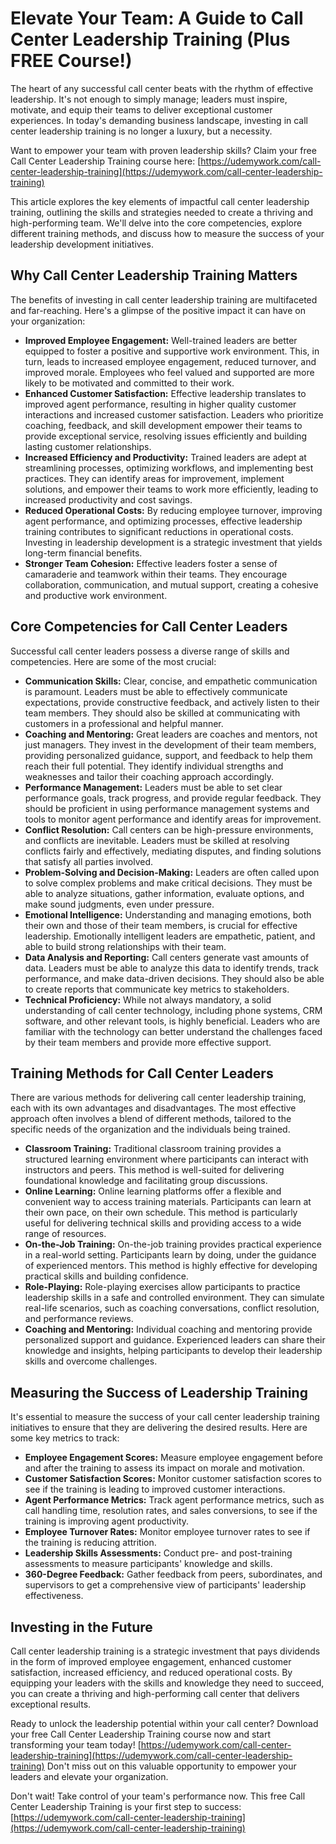 # Elevate Your Team: A Guide to Call Center Leadership Training (Plus FREE Course!)

The heart of any successful call center beats with the rhythm of effective leadership. It's not enough to simply manage; leaders must inspire, motivate, and equip their teams to deliver exceptional customer experiences. In today's demanding business landscape, investing in call center leadership training is no longer a luxury, but a necessity.

Want to empower your team with proven leadership skills? Claim your free Call Center Leadership Training course here: [https://udemywork.com/call-center-leadership-training](https://udemywork.com/call-center-leadership-training)

This article explores the key elements of impactful call center leadership training, outlining the skills and strategies needed to create a thriving and high-performing team. We'll delve into the core competencies, explore different training methods, and discuss how to measure the success of your leadership development initiatives.

## Why Call Center Leadership Training Matters

The benefits of investing in call center leadership training are multifaceted and far-reaching. Here's a glimpse of the positive impact it can have on your organization:

*   **Improved Employee Engagement:** Well-trained leaders are better equipped to foster a positive and supportive work environment. This, in turn, leads to increased employee engagement, reduced turnover, and improved morale. Employees who feel valued and supported are more likely to be motivated and committed to their work.
*   **Enhanced Customer Satisfaction:** Effective leadership translates to improved agent performance, resulting in higher quality customer interactions and increased customer satisfaction. Leaders who prioritize coaching, feedback, and skill development empower their teams to provide exceptional service, resolving issues efficiently and building lasting customer relationships.
*   **Increased Efficiency and Productivity:** Trained leaders are adept at streamlining processes, optimizing workflows, and implementing best practices. They can identify areas for improvement, implement solutions, and empower their teams to work more efficiently, leading to increased productivity and cost savings.
*   **Reduced Operational Costs:** By reducing employee turnover, improving agent performance, and optimizing processes, effective leadership training contributes to significant reductions in operational costs. Investing in leadership development is a strategic investment that yields long-term financial benefits.
*   **Stronger Team Cohesion:** Effective leaders foster a sense of camaraderie and teamwork within their teams. They encourage collaboration, communication, and mutual support, creating a cohesive and productive work environment.

## Core Competencies for Call Center Leaders

Successful call center leaders possess a diverse range of skills and competencies. Here are some of the most crucial:

*   **Communication Skills:** Clear, concise, and empathetic communication is paramount. Leaders must be able to effectively communicate expectations, provide constructive feedback, and actively listen to their team members. They should also be skilled at communicating with customers in a professional and helpful manner.
*   **Coaching and Mentoring:** Great leaders are coaches and mentors, not just managers. They invest in the development of their team members, providing personalized guidance, support, and feedback to help them reach their full potential. They identify individual strengths and weaknesses and tailor their coaching approach accordingly.
*   **Performance Management:** Leaders must be able to set clear performance goals, track progress, and provide regular feedback. They should be proficient in using performance management systems and tools to monitor agent performance and identify areas for improvement.
*   **Conflict Resolution:** Call centers can be high-pressure environments, and conflicts are inevitable. Leaders must be skilled at resolving conflicts fairly and effectively, mediating disputes, and finding solutions that satisfy all parties involved.
*   **Problem-Solving and Decision-Making:** Leaders are often called upon to solve complex problems and make critical decisions. They must be able to analyze situations, gather information, evaluate options, and make sound judgments, even under pressure.
*   **Emotional Intelligence:** Understanding and managing emotions, both their own and those of their team members, is crucial for effective leadership. Emotionally intelligent leaders are empathetic, patient, and able to build strong relationships with their team.
*   **Data Analysis and Reporting:** Call centers generate vast amounts of data. Leaders must be able to analyze this data to identify trends, track performance, and make data-driven decisions. They should also be able to create reports that communicate key metrics to stakeholders.
*   **Technical Proficiency:** While not always mandatory, a solid understanding of call center technology, including phone systems, CRM software, and other relevant tools, is highly beneficial. Leaders who are familiar with the technology can better understand the challenges faced by their team members and provide more effective support.

## Training Methods for Call Center Leaders

There are various methods for delivering call center leadership training, each with its own advantages and disadvantages. The most effective approach often involves a blend of different methods, tailored to the specific needs of the organization and the individuals being trained.

*   **Classroom Training:** Traditional classroom training provides a structured learning environment where participants can interact with instructors and peers. This method is well-suited for delivering foundational knowledge and facilitating group discussions.
*   **Online Learning:** Online learning platforms offer a flexible and convenient way to access training materials. Participants can learn at their own pace, on their own schedule. This method is particularly useful for delivering technical skills and providing access to a wide range of resources.
*   **On-the-Job Training:** On-the-job training provides practical experience in a real-world setting. Participants learn by doing, under the guidance of experienced mentors. This method is highly effective for developing practical skills and building confidence.
*   **Role-Playing:** Role-playing exercises allow participants to practice leadership skills in a safe and controlled environment. They can simulate real-life scenarios, such as coaching conversations, conflict resolution, and performance reviews.
*   **Coaching and Mentoring:** Individual coaching and mentoring provide personalized support and guidance. Experienced leaders can share their knowledge and insights, helping participants to develop their leadership skills and overcome challenges.

## Measuring the Success of Leadership Training

It's essential to measure the success of your call center leadership training initiatives to ensure that they are delivering the desired results. Here are some key metrics to track:

*   **Employee Engagement Scores:** Measure employee engagement before and after the training to assess its impact on morale and motivation.
*   **Customer Satisfaction Scores:** Monitor customer satisfaction scores to see if the training is leading to improved customer interactions.
*   **Agent Performance Metrics:** Track agent performance metrics, such as call handling time, resolution rates, and sales conversions, to see if the training is improving agent productivity.
*   **Employee Turnover Rates:** Monitor employee turnover rates to see if the training is reducing attrition.
*   **Leadership Skills Assessments:** Conduct pre- and post-training assessments to measure participants' knowledge and skills.
*   **360-Degree Feedback:** Gather feedback from peers, subordinates, and supervisors to get a comprehensive view of participants' leadership effectiveness.

## Investing in the Future

Call center leadership training is a strategic investment that pays dividends in the form of improved employee engagement, enhanced customer satisfaction, increased efficiency, and reduced operational costs. By equipping your leaders with the skills and knowledge they need to succeed, you can create a thriving and high-performing call center that delivers exceptional results.

Ready to unlock the leadership potential within your call center? Download your free Call Center Leadership Training course now and start transforming your team today! [https://udemywork.com/call-center-leadership-training](https://udemywork.com/call-center-leadership-training) Don't miss out on this valuable opportunity to empower your leaders and elevate your organization.

Don't wait! Take control of your team's performance now. This free Call Center Leadership Training is your first step to success: [https://udemywork.com/call-center-leadership-training](https://udemywork.com/call-center-leadership-training)
